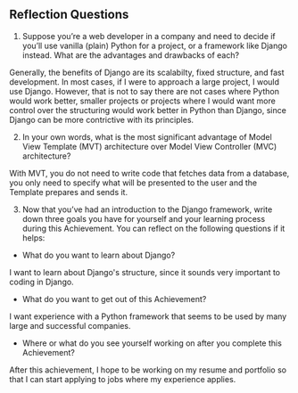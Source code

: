 ## Reflection Questions

1. Suppose you’re a web developer in a company and need to decide if you’ll use vanilla (plain) Python for a project, or a framework like Django instead. What are the advantages and drawbacks of each?

Generally, the benefits of Django are its scalabilty, fixed structure, and fast development. In most cases, if I were to approach a large project, I would use Django. However, that is not to say there are not cases where Python would work better, smaller projects or projects where I would want more control over the structuring would work better in Python than Django, since Django can be more contrictive with its principles.

2. In your own words, what is the most significant advantage of Model View Template (MVT) architecture over Model View Controller (MVC) architecture?

With MVT, you do not need to write code that fetches data from a database, you only need to specify what will be presented to the user and the Template prepares and sends it.

3. Now that you’ve had an introduction to the Django framework, write down three goals you have for yourself and your learning process during this Achievement. You can reflect on the following questions if it helps:

- What do you want to learn about Django?

I want to learn about Django's structure, since it sounds very important to coding in Django.

- What do you want to get out of this Achievement?

I want experience with a Python framework that seems to be used by many large and successful companies.

- Where or what do you see yourself working on after you complete this Achievement?

After this achievement, I hope to be working on my resume and portfolio so that I can start applying to jobs where my experience applies.
